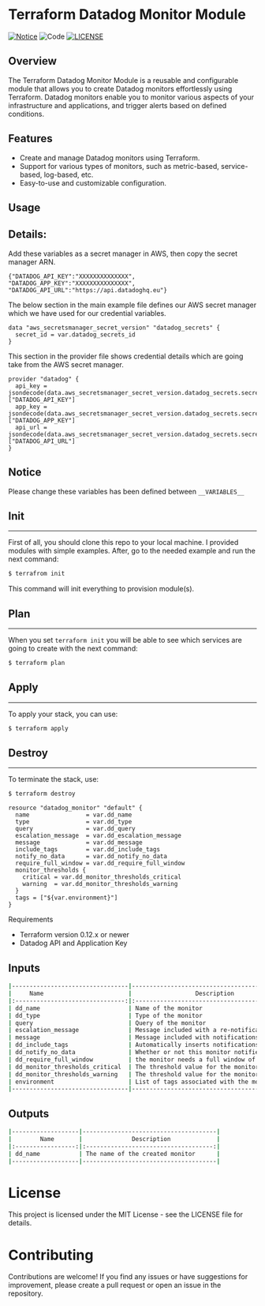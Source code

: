 # Terraform Datadog Monitor Module


[![Notice](https://img.shields.io/badge/notice-copyright-blue.svg)](NOTICE) 
![Code](https://img.shields.io/badge/Code-Terraform-informational?style=flat&logo=PowerShell&logoColor=blue)
[![LICENSE](https://img.shields.io/badge/license-Apache--2.0-blue?logo=apache)](https://github.com/IvorySQL/IvorySQL/blob/IVORY_REL_1_STABLE/LICENSE)
## Overview

The Terraform Datadog Monitor Module is a reusable and configurable module that allows you to create Datadog monitors effortlessly using Terraform. Datadog monitors enable you to monitor various aspects of your infrastructure and applications, and trigger alerts based on defined conditions.

## Features

- Create and manage Datadog monitors using Terraform.
- Support for various types of monitors, such as metric-based, service-based, log-based, etc.
- Easy-to-use and customizable configuration.

## Usage


## Details:
Add these variables as a secret manager in AWS, then copy the secret manager ARN.

```hcl
{"DATADOG_API_KEY":"XXXXXXXXXXXXXX",
"DATADOG_APP_KEY":"XXXXXXXXXXXXXXX",
"DATADOG_API_URL":"https://api.datadoghq.eu"}
``` 

The below section in the main example file defines our AWS secret manager which we have used for our credential variables.

```hcl
data "aws_secretsmanager_secret_version" "datadog_secrets" {
  secret_id = var.datadog_secrets_id
}
```

This section in the provider file shows credential details which are going take from the AWS secret manager.

```hcl
provider "datadog" {
  api_key = jsondecode(data.aws_secretsmanager_secret_version.datadog_secrets.secret_string)["DATADOG_API_KEY"]
  app_key = jsondecode(data.aws_secretsmanager_secret_version.datadog_secrets.secret_string)["DATADOG_APP_KEY"]
  api_url = jsondecode(data.aws_secretsmanager_secret_version.datadog_secrets.secret_string)["DATADOG_API_URL"]
}
```

## Notice
Please change these variables has been defined between `__VARIABLES__`


## Init

---------
First of all, you should clone this repo to your local machine. I provided modules with simple examples. After, go to the needed example and run the next command:

```bash
$ terrafrom init
```

This command will init everything to provision module(s).


## Plan
---------
When you set `terraform init` you will be able to see which services are going to create with the next command:

```bash
$ terraform plan
```

## Apply
---------
To apply your stack, you can use:

```bash
$ terraform apply
```

## Destroy
---------
To terminate the stack, use:

```bash
$ terraform destroy
```


```hcl
resource "datadog_monitor" "default" {
  name                = var.dd_name
  type                = var.dd_type
  query               = var.dd_query
  escalation_message  = var.dd_escalation_message
  message             = var.dd_message
  include_tags        = var.dd_include_tags
  notify_no_data      = var.dd_notify_no_data
  require_full_window = var.dd_require_full_window
  monitor_thresholds {
    critical = var.dd_monitor_thresholds_critical
    warning  = var.dd_monitor_thresholds_warning
  }
  tags = ["${var.environment}"]
}
```

Requirements
* Terraform version 0.12.x or newer
* Datadog API and Application Key


## Inputs
```bash
|---------------------------------|----------------------------------------------------------------|--------|-----------|----------|
|     Name                        |                  Description                                   |  Type  |  Default  | Required |
|:-------------------------------:|:--------------------------------------------------------------:|:------:|:---------:|:--------:|
| dd_name                         | Name of the monitor                                            | string | n/a       | yes      |
| dd_type                         | Type of the monitor                                            | string | n/a       | yes      |
| query                           | Query of the monitor                                           | string | n/a       | yes      |
| escalation_message              | Message included with a re-notification for this monitor       | string | n/a       | yes      |
| message                         | Message included with notifications for this monitor           | string | n/a       | yes      |
| dd_include_tags                 | Automatically inserts notifications its triggering tags        | bool   | []        | no       |
| dd_notify_no_data               | Whether or not this monitor notifies when data stops reporting | bool   | []        | no       |
| dd_require_full_window          | the monitor needs a full window of data before it is evaluated | bool   | []        | no       |
| dd_monitor_thresholds_critical  | The threshold value for the monitor                            | string | []        | no       |
| dd_monitor_thresholds_warning   | The threshold value for the monitor                            | string | n/a       | no       |
| environment                     | List of tags associated with the monitor.                      | string | n/a       | no       |
|---------------------------------|----------------------------------------------------------------|--------|-----------|----------|

```


## Outputs
```bash
|-------------------|--------------------------------------|
|        Name       |              Description             |
|:-----------------:|:------------------------------------:|
| dd_name           | The name of the created monitor      |
|-------------------|--------------------------------------|
```




# License

This project is licensed under the MIT License - see the LICENSE file for details.

# Contributing

Contributions are welcome! If you find any issues or have suggestions for improvement, please create a pull request or open an issue in the repository.
